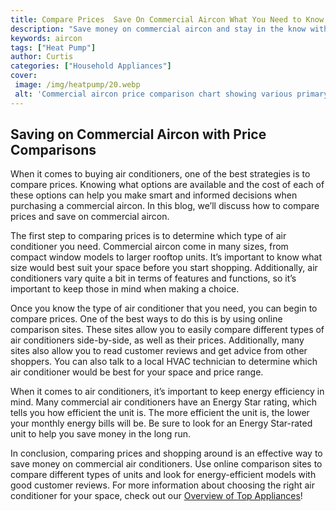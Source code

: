 ```yaml
---
title: Compare Prices  Save On Commercial Aircon What You Need to Know
description: "Save money on commercial aircon and stay in the know with this comprehensive guide Learn how to compare prices maintenance needs and options to make the best decision for your business"
keywords: aircon
tags: ["Heat Pump"]
author: Curtis
categories: ["Household Appliances"]
cover: 
 image: /img/heatpump/20.webp
 alt: 'Commercial aircon price comparison chart showing various primary factors to compare prices and save on commercial aircon'
---
```

## Saving on Commercial Aircon with Price Comparisons
When it comes to buying air conditioners, one of the best strategies is to compare prices. Knowing what options are available and the cost of each of these options can help you make smart and informed decisions when purchasing a commercial aircon. In this blog, we’ll discuss how to compare prices and save on commercial aircon.

The first step to comparing prices is to determine which type of air conditioner you need. Commercial aircon come in many sizes, from compact window models to larger rooftop units. It’s important to know what size would best suit your space before you start shopping. Additionally, air conditioners vary quite a bit in terms of features and functions, so it’s important to keep those in mind when making a choice.

Once you know the type of air conditioner that you need, you can begin to compare prices. One of the best ways to do this is by using online comparison sites. These sites allow you to easily compare different types of air conditioners side-by-side, as well as their prices. Additionally, many sites also allow you to read customer reviews and get advice from other shoppers. You can also talk to a local HVAC technician to determine which air conditioner would be best for your space and price range.

When it comes to air conditioners, it’s important to keep energy efficiency in mind. Many commercial air conditioners have an Energy Star rating, which tells you how efficient the unit is. The more efficient the unit is, the lower your monthly energy bills will be. Be sure to look for an Energy Star-rated unit to help you save money in the long run.

In conclusion, comparing prices and shopping around is an effective way to save money on commercial air conditioners. Use online comparison sites to compare different types of units and look for energy-efficient models with good customer reviews. For more information about choosing the right air conditioner for your space, check out our [Overview of Top Appliances](./pages/appliance-overview)!
